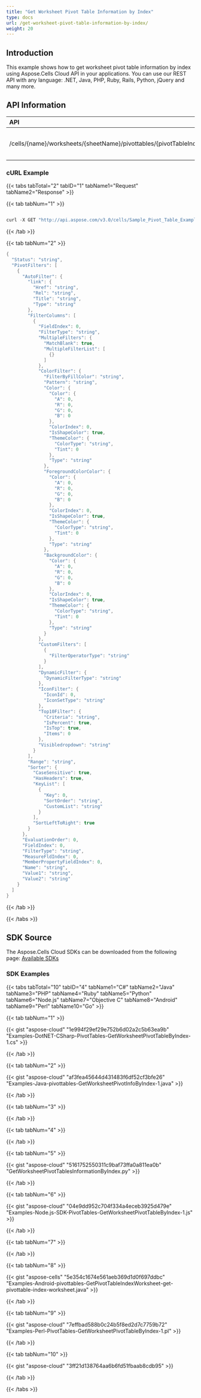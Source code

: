 ```yaml
---
title: "Get Worksheet Pivot Table Information by Index"
type: docs
url: /get-worksheet-pivot-table-information-by-index/
weight: 20
---
```


## **Introduction**
This example shows how to get worksheet pivot table information by index using Aspose.Cells Cloud API in your applications. You can use our REST API with any language: .NET, Java, PHP, Ruby, Rails, Python, jQuery and many more.
## **API Information**

|**API**|**Type**|**Description**|**Resource Link**|
| :- | :- | :- | :- |
|/cells/{name}/worksheets/{sheetName}/pivottables/{pivotTableIndex}/PivotFilters|GET|Gets pivot table filters in worksheet|[GetWorksheetPivotTableFilters](https://apireference.aspose.cloud/cells/#/PivotTables/GetWorksheetPivotTableFilters)|
### **cURL Example**
{{< tabs tabTotal="2" tabID="1" tabName1="Request" tabName2="Response" >}}

{{< tab tabNum="1" >}}

```java

curl -X GET "http://api.aspose.com/v3.0/cells/Sample_Pivot_Table_Example.xls/worksheets/Sheet2/pivottables/0" -H "Content-Type: application/json" -H "Accept: application/json"

```

{{< /tab >}}

{{< tab tabNum="2" >}}

```java
{
  "Status": "string",
  "PivotFilters": [
    {
      "AutoFilter": {
        "link": {
          "Href": "string",
          "Rel": "string",
          "Title": "string",
          "Type": "string"
        },
        "FilterColumns": [
          {
            "FieldIndex": 0,
            "FilterType": "string",
            "MultipleFilters": {
              "MatchBlank": true,
              "MultipleFilterList": [
                {}
              ]
            },
            "ColorFilter": {
              "FilterByFillColor": "string",
              "Pattern": "string",
              "Color": {
                "Color": {
                  "A": 0,
                  "R": 0,
                  "G": 0,
                  "B": 0
                },
                "ColorIndex": 0,
                "IsShapeColor": true,
                "ThemeColor": {
                  "ColorType": "string",
                  "Tint": 0
                },
                "Type": "string"
              },
              "ForegroundColorColor": {
                "Color": {
                  "A": 0,
                  "R": 0,
                  "G": 0,
                  "B": 0
                },
                "ColorIndex": 0,
                "IsShapeColor": true,
                "ThemeColor": {
                  "ColorType": "string",
                  "Tint": 0
                },
                "Type": "string"
              },
              "BackgroundColor": {
                "Color": {
                  "A": 0,
                  "R": 0,
                  "G": 0,
                  "B": 0
                },
                "ColorIndex": 0,
                "IsShapeColor": true,
                "ThemeColor": {
                  "ColorType": "string",
                  "Tint": 0
                },
                "Type": "string"
              }
            },
            "CustomFilters": [
              {
                "FilterOperatorType": "string"
              }
            ],
            "DynamicFilter": {
              "DynamicFilterType": "string"
            },
            "IconFilter": {
              "IconId": 0,
              "IconSetType": "string"
            },
            "Top10Filter": {
              "Criteria": "string",
              "IsPercent": true,
              "IsTop": true,
              "Items": 0
            },
            "Visibledropdown": "string"
          }
        ],
        "Range": "string",
        "Sorter": {
          "CaseSensitive": true,
          "HasHeaders": true,
          "KeyList": [
            {
              "Key": 0,
              "SortOrder": "string",
              "CustomList": "string"
            }
          ],
          "SortLeftToRight": true
        }
      },
      "EvaluationOrder": 0,
      "FieldIndex": 0,
      "FilterType": "string",
      "MeasureFldIndex": 0,
      "MemberPropertyFieldIndex": 0,
      "Name": "string",
      "Value1": "string",
      "Value2": "string"
    }
  ]
}
```

{{< /tab >}}

{{< /tabs >}}
## **SDK Source**
The Aspose.Cells Cloud SDKs can be downloaded from the following page: [Available SDKs](/cells/available-sdks/)
### **SDK Examples**
{{< tabs tabTotal="10" tabID="4" tabName1="C#" tabName2="Java" tabName3="PHP" tabName4="Ruby" tabName5="Python" tabName6="Node.js" tabName7="Objective C" tabName8="Android" tabName9="Perl" tabName10="Go" >}}

{{< tab tabNum="1" >}}

{{< gist "aspose-cloud" "1e994f29ef29e752b6d02a2c5b63ea9b" "Examples-DotNET-CSharp-PivotTables-GetWorksheetPivotTableByIndex-1.cs" >}}

{{< /tab >}}

{{< tab tabNum="2" >}}

{{< gist "aspose-cloud" "af3fea45644d431483f6df52cf3bfe26" "Examples-Java-pivottables-GetWorksheetPivotInfoByIndex-1.java" >}}

{{< /tab >}}

{{< tab tabNum="3" >}}

{{< /tab >}}

{{< tab tabNum="4" >}}

{{< /tab >}}

{{< tab tabNum="5" >}}

{{< gist "aspose-cloud" "5161752550311c9baf73ffa0a811ea0b" "GetWorksheetPivotTablesInformationByIndex.py" >}}

{{< /tab >}}

{{< tab tabNum="6" >}}

{{< gist "aspose-cloud" "04e9dd952c704f334a4eceb3925d479e" "Examples-Node.js-SDK-PivotTables-GetWorksheetPivotTableByIndex-1.js" >}}

{{< /tab >}}

{{< tab tabNum="7" >}}

{{< /tab >}}

{{< tab tabNum="8" >}}

{{< gist "aspose-cells" "5e354c1674e561aeb369d1d0f697ddbc" "Examples-Android-pivottables-GetPivotTableIndexWorksheet-get-pivottable-index-worksheet.java" >}}

{{< /tab >}}

{{< tab tabNum="9" >}}

{{< gist "aspose-cloud" "7effbad588b0c24b5f8ed2d7c7759b72" "Examples-Perl-PivotTables-GetWorksheetPivotTableByIndex-1.pl" >}}

{{< /tab >}}

{{< tab tabNum="10" >}}

{{< gist "aspose-cloud" "3ff21d138764aa6b6fd51fbaab8cdb95" >}}

{{< /tab >}}

{{< /tabs >}}
